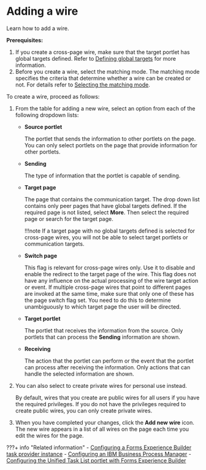 # Adding a wire

Learn how to add a wire.

**Prerequisites:**

1.  If you create a cross-page wire, make sure that the target portlet has global targets defined. Refer to [Defining global targets](../../../../../portal_admin_tools/portal_user_interface/managing_pages/portlet_wires/portlet_wires_using_page_layout/h_wires_setglobact.md) for more information.
2.  Before you create a wire, select the matching mode. The matching mode specifies the criteria that determine whether a wire can be created or not. For details refer to [Selecting the matching mode](../../../../../portal_admin_tools/portal_user_interface/managing_pages/portlet_wires/h_wires_selmatch.md).

To create a wire, proceed as follows:

1.  From the table for adding a new wire, select an option from each of the following dropdown lists:

    -   **Source portlet**

        The portlet that sends the information to other portlets on the page. You can only select portlets on the page that provide information for other portlets.

    -   **Sending**

        The type of information that the portlet is capable of sending.

    -   **Target page**

        The page that contains the communication target. The drop down list contains only peer pages that have global targets defined. If the required page is not listed, select **More**. Then select the required page or search for the target page.

        !!!note
            If a target page with no global targets defined is selected for cross-page wires, you will not be able to select target portlets or communication targets.

    -   **Switch page**

        This flag is relevant for cross-page wires only. Use it to disable and enable the redirect to the target page of the wire. This flag does not have any influence on the actual processing of the wire target action or event. If multiple cross-page wires that point to different pages are invoked at the same time, make sure that only one of these has the page switch flag set. You need to do this to determine unambiguously to which target page the user will be directed.

    -   **Target portlet**

        The portlet that receives the information from the source. Only portlets that can process the **Sending** information are shown.

    -   **Receiving**

        The action that the portlet can perform or the event that the portlet can process after receiving the information. Only actions that can handle the selected information are shown.

2.  You can also select to create private wires for personal use instead.

    By default, wires that you create are public wires for all users if you have the required privileges. If you do not have the privileges required to create public wires, you can only create private wires.

3.  When you have completed your changes, click the **Add new wire** icon. The new wire appears in a list of all wires on the page each time you edit the wires for the page.


???+ info "Related information" 
    -   [Configuring a Forms Experience Builder task provider instance](../../../../../../../extend_dx/integration/unified_task_list/utl_for_adm/creating_task_provider_instance/cfg_feb_task_provider_instance/index.md)
    -   [Configuring an IBM Business Process Manager](../../../../../../../extend_dx/integration/unified_task_list/cfg_utl_portlet_with_process_server/utl_configuring_business_process_manager.md)
    -   [Configuring the Unified Task List portlet with Forms Experience Builder](../../../../../../../extend_dx/integration/unified_task_list/utl_configuring_unified_task_list_with_forms_experience_builder.md)

